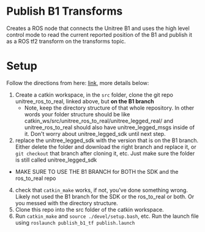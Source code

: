 # Publish B1 Transforms

Creates a ROS node that connects the Unitree B1 and uses the high level control mode to read the current reported position of the B1 and publish it as a ROS tf2 transform on the transforms topic. 


# Setup

Follow the directions from here: [link](https://github.com/unitreerobotics/unitree_ros_to_real/tree/B1?tab=readme-ov-file), more details below:
1. Create a catkin workspace, in the `src` folder, clone the git repo unitree_ros_to_real, linked above, but **on the B1 branch**
   - Note, keep the directory structure of that whole repository. In other words your folder structure should be like catkin_ws/src/unitree_ros_to_real/unitree_legged_real/ and unitree_ros_to_real should also have unitree_legged_msgs inside of it. Don't worry about unitree_legged_sdk until next step.
2. replace the unitree_legged_sdk with the version that is on the B1 branch. Either delete the folder and download the right branch and replace it, or `git checkout` that branch after cloning it, etc. Just make sure the folder is still called unitree_legged_sdk
- MAKE SURE TO USE THE B1 BRANCH for BOTH the SDK and the ros_to_real repo
4. check that `catkin_make` works, if not, you've done something wrong. Likely not used the B1 branch for the SDK or the ros_to_real or both. Or you messed with the directory structure.
5. Clone this repo into the src folder of the catkin workspace.
6. Run `catkin_make` and `source ./devel/setup.bash`, etc. Run the launch file using `roslaunch publish_b1_tf publish.launch` 
